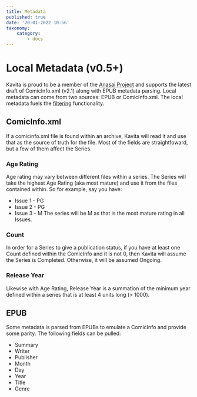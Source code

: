 ```yaml
---
title: Metadata
published: true
date: '20-01-2022 10:56'
taxonomy:
    category:
        - docs
---
```


# Local Metadata (v0.5+)
Kavita is proud to be a member of the [Anasai Project](https://anansi-project.github.io/docs/introduction) and supports the latest draft of ComicInfo.xml (v2.1) along with EPUB metadata parsing. Local metadata can come from two sources: EPUB or ComicInfo.xml. The local metadata fuels the [filtering](https://wiki.kavitareader.com/en/guides/filtering) functionality.

## ComicInfo.xml
If a comicinfo.xml file is found within an archive, Kavita will read it and use that as the source of truth for the file. Most of the fields are straightfoward, but a few of them affect the Series. 

### Age Rating
Age rating may vary between different files within a series. The Series will take the highest Age Rating (aka most mature) and use it from the files contained within. So for example, say you have:
* Issue 1 - PG
* Issue 2 - PG
* Issue 3 - M
The series will be M as that is the most mature rating in all Issues.

### Count
In order for a Series to give a publication status, if you have at least one Count defined within the ComicInfo and it is not 0, then Kavita will assume the Series is Completed. Otherwise, it will be assumed Ongoing. 

### Release Year
Likewise with Age Rating, Release Year is a summation of the minimum year defined within a series that is at least 4 units long (> 1000). 


## EPUB
Some metadata is parsed from EPUBs to emulate a ComicInfo and provide some parity. The following fields can be pulled:
* Summary
* Writer
* Publisher
* Month
* Day
* Year
* Title
* Genre

